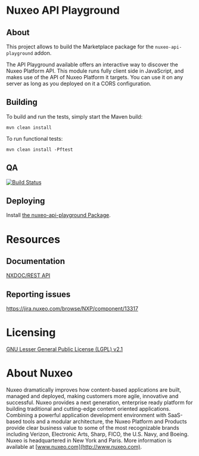 # Nuxeo API Playground

## About

This project allows to build the Marketplace package for the `nuxeo-api-playground` addon.

The API Playground available offers an interactive way to discover the Nuxeo Platform API.
This module runs fully client side in JavaScript, and makes use of the API of Nuxeo Platform it targets.
You can use it on any server as long as you deployed on it a CORS configuration.

## Building

To build and run the tests, simply start the Maven build:

    mvn clean install

To run functional tests:

    mvn clean install -Pftest

## QA

[![Build Status](https://qa.nuxeo.org/jenkins/buildStatus/icon?job=addons_FT_nuxeo-api-playground-master)](https://qa.nuxeo.org/jenkins/job/addons_FT_nuxeo-api-playground-master/)

## Deploying

Install [the nuxeo-api-playground Package](https://connect.nuxeo.com/nuxeo/site/marketplace/package/nuxeo-api-playground).

# Resources

## Documentation

[NXDOC/REST API](http://doc.nuxeo.com/x/9QUuAQ)

## Reporting issues

https://jira.nuxeo.com/browse/NXP/component/13317

# Licensing

[GNU Lesser General Public License (LGPL) v2.1](http://www.gnu.org/licenses/lgpl-2.1.html)

# About Nuxeo

Nuxeo dramatically improves how content-based applications are built, managed and deployed, making customers more agile, innovative and successful. Nuxeo provides a next generation, enterprise ready platform for building traditional and cutting-edge content oriented applications. Combining a powerful application development environment with
SaaS-based tools and a modular architecture, the Nuxeo Platform and Products provide clear business value to some of the most recognizable brands including Verizon, Electronic Arts, Sharp, FICO, the U.S. Navy, and Boeing. Nuxeo is headquartered in New York and Paris.
More information is available at [www.nuxeo.com](http://www.nuxeo.com).
